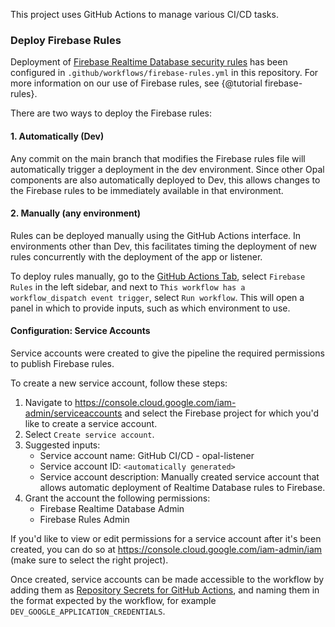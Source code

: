 <!--
SPDX-FileCopyrightText: Copyright 2025 Opal Health Informatics Group at the Research Institute of the McGill University Health Centre <john.kildea@mcgill.ca>

SPDX-License-Identifier: AGPL-3.0-or-later
-->

This project uses GitHub Actions to manage various CI/CD tasks.

### Deploy Firebase Rules

Deployment of [Firebase Realtime Database security rules](https://firebase.google.com/docs/database/security)
has been configured in `.github/workflows/firebase-rules.yml` in this repository.
For more information on our use of Firebase rules, see {@tutorial firebase-rules}.

There are two ways to deploy the Firebase rules:

#### 1. Automatically (Dev)

Any commit on the main branch that modifies the Firebase rules file will automatically trigger a deployment in the dev environment.
Since other Opal components are also automatically deployed to Dev,
this allows changes to the Firebase rules to be immediately available in that environment.

#### 2. Manually (any environment)

Rules can be deployed manually using the GitHub Actions interface.
In environments other than Dev, this facilitates timing the deployment of new rules concurrently with the deployment of the app or listener.

To deploy rules manually, go to the [GitHub Actions Tab](https://github.com/opalmedapps/opal-listener/actions),
select `Firebase Rules` in the left sidebar, and next to `This workflow has a workflow_dispatch event trigger`,
select `Run workflow`.
This will open a panel in which to provide inputs, such as which environment to use.

#### Configuration: Service Accounts

Service accounts were created to give the pipeline the required permissions to publish Firebase rules.

To create a new service account, follow these steps:

 1. Navigate to https://console.cloud.google.com/iam-admin/serviceaccounts
    and select the Firebase project for which you'd like to create a service account.
 2. Select `Create service account`.
 3. Suggested inputs:
    - Service account name: GitHub CI/CD - opal-listener
    - Service account ID: `<automatically generated>`
    - Service account description: Manually created service account that allows automatic deployment of Realtime Database rules to Firebase.
 4. Grant the account the following permissions:
    - Firebase Realtime Database Admin
    - Firebase Rules Admin

If you'd like to view or edit permissions for a service account after it's been created,
you can do so at https://console.cloud.google.com/iam-admin/iam (make sure to select the right project).

Once created, service accounts can be made accessible to the workflow by adding them as
[Repository Secrets for GitHub Actions](https://docs.github.com/en/actions/security-for-github-actions/security-guides/using-secrets-in-github-actions#creating-secrets-for-a-repository),
and naming them in the format expected by the workflow, for example `DEV_GOOGLE_APPLICATION_CREDENTIALS`.
